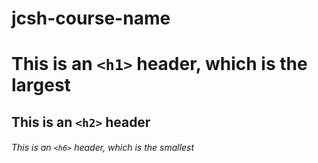 # jcsh-course-name
# This is an `<h1>` header, which is the largest
## This is an `<h2>` header
###### This is an `<h6>` header, which is the smallest
